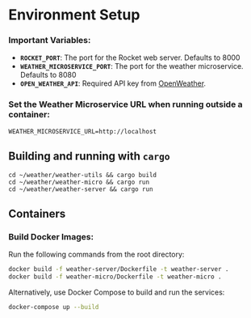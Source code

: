 
# Environment Setup

### Important Variables:
- **`ROCKET_PORT`**: The port for the Rocket web server. Defaults to 8000
- **`WEATHER_MICROSERVICE_PORT`**: The port for the weather microservice.  Defaults to 8080
- **`OPEN_WEATHER_API`**: Required API key from [OpenWeather](https://openweathermap.org/).  

### Set the Weather Microservice URL when running outside a container:
```env
WEATHER_MICROSERVICE_URL=http://localhost
```

## Building and running with `cargo`
```env
cd ~/weather/weather-utils && cargo build
cd ~/weather/weather-micro && cargo run
cd ~/weather/weather-server && cargo run
```

## Containers
### Build Docker Images:
Run the following commands from the root directory:  
```bash
docker build -f weather-server/Dockerfile -t weather-server .
docker build -f weather-micro/Dockerfile -t weather-micro .
```

Alternatively, use Docker Compose to build and run the services:  
```bash
docker-compose up --build
```